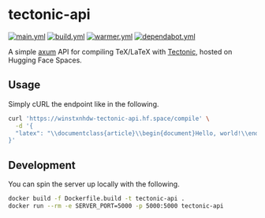 # tectonic-api

[![main.yml](https://github.com/winstxnhdw/tectonic-api/actions/workflows/main.yml/badge.svg)](https://github.com/winstxnhdw/tectonic-api/actions/workflows/main.yml)
[![build.yml](https://github.com/winstxnhdw/tectonic-api/actions/workflows/build.yml/badge.svg)](https://github.com/winstxnhdw/tectonic-api/actions/workflows/build.yml)
[![warmer.yml](https://github.com/winstxnhdw/tectonic-api/actions/workflows/warmer.yml/badge.svg)](https://github.com/winstxnhdw/tectonic-api/actions/workflows/warmer.yml)
[![dependabot.yml](https://github.com/winstxnhdw/tectonic-api/actions/workflows/dependabot.yml/badge.svg)](https://github.com/winstxnhdw/tectonic-api/actions/workflows/dependabot.yml)

A simple [axum](https://github.com/tokio-rs/axum) API for compiling TeX/LaTeX with [Tectonic](https://github.com/tectonic-typesetting/tectonic), hosted on Hugging Face Spaces.

## Usage

Simply cURL the endpoint like in the following.

```bash
curl 'https://winstxnhdw-tectonic-api.hf.space/compile' \
  -d '{
  "latex": "\\documentclass{article}\\begin{document}Hello, world!\\end{document}"
}'
```

## Development

You can spin the server up locally with the following.

```bash
docker build -f Dockerfile.build -t tectonic-api .
docker run --rm -e SERVER_PORT=5000 -p 5000:5000 tectonic-api
```
